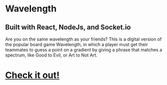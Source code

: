 # Wavelength

## Built with React, NodeJs, and Socket.io


Are you on the same wavelength as your friends? This is a digital version of the popular board game Wavelength, in which a player must get their teammates to guess a point on a gradient by giving a phrase that matches a spectrum, like Good to Evil, or Art to Not Art.

# [Check it out!](https://wavelength.trevorflanigan.com)

